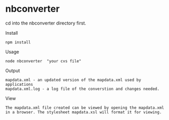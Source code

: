 # nbconverter

cd into the nbconverter directory first.

Install 
    
    npm install

Usage

    node nbconverter  "your cvs file"

Output

    mapdata.xml - an updated version of the mapdata.xml used by applications
    mapdata.xml.log - a log file of the converstion and changes needed. 

View

    The mapdata.xml file created can be viewed by opening the mapdata.xml in a browser. The stylesheet mapdata.xsl will format it for viewing.

 